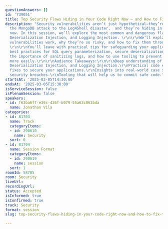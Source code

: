 ```yaml
---
questionAnswers: []
id: '739051'
title: Top Security Flaws Hiding in Your Code Right Now – and How to Fix Them
description: "Security vulnerabilities aren’t just hypothetical—they’re real, from
  the MongoDB attack to the Log4Shell disaster,  and they’re hiding in your code right
  now. In this session, we’ll explore the most common and dangerous flaws: SQL Injection,
  Deserialization Injection, and Logging Injection. \r\n\r\nWe’ll explain how these
  vulnerabilities work, why they’re so risky, and how to fix them through examples.
  \r\n\r\nYou'll leave with practical tips for safeguarding your applications, including
  best practices for SQL query parameterization, secure deserialization techniques,
  the importance of sanitizing logs, and how to use tooling to prevent these flaws
  more easily.\r\n\r\nAudience Takeaways:\r\n\r\nDeep understanding of SQL Injection,
  Deserialization Injection, and Logging Injection.\r\nPractical code examples and
  fixes to secure your applications.\r\nInsights into real-world case studies of major
  security breaches.\r\nTooling that will help us to commit safe code."
startsAt: '2025-03-05T14:30:00'
endsAt: '2025-03-05T15:30:00'
isServiceSession: false
isPlenumSession: false
speakers:
- id: f63ba6f7-e39c-426f-b079-55a63c063bda
  name: Jonathan Vila
categories:
- id: 81703
  name: Track
  categoryItems:
  - id: 290610
    name: Security
  sort: 0
- id: 81704
  name: Session Format
  categoryItems:
  - id: 290619
    name: session
  sort: 1
roomId: 58705
room: Security
liveUrl:
recordingUrl:
status: Accepted
isInformed: true
isConfirmed: true
track: Security
format: session
slug: top-security-flaws-hiding-in-your-code-right-now-and-how-to-fix-them

---
```

